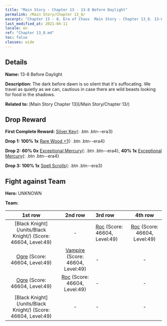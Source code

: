 ```yaml
---
title: "Main Story - Chapter 13 - 13-8 Before Daylight"
permalink: /Main Story/Chapter 13_8/
excerpt: "Chapter 13 - 8. Era of Chaos  Main Story - Chapter 13_8. 13-8 Before Daylight"
last_modified_at: 2021-04-11
locale: en
ref: "Chapter 13_8.md"
toc: false
classes: wide
---
```


## Details

 **Name:** 13-8 Before Daylight

 **Description:** The dark before dawn is so silent that it's suffocating. We travel as quietly as we can, cautious in case there are wild beasts looking for food in the shadows.

 **Related to:** [Main Story Chapter 13](/Main Story/Chapter 13/)

## Drop Reward

 **First Complete Reward:** [Silver Key](/Items/con_693/){: .btn .btn--era3}

 **Drop 1:** **100% 1x** [Rare Wood +1](/Items/mat_41/){: .btn .btn--era4}

 **Drop 2:** **60% 0x** [Exceptional Mercury](/Items/mat_35/){: .btn .btn--era4}, **40% 1x** [Exceptional Mercury](/Items/mat_35/){: .btn .btn--era4}

 **Drop 3:** **100% 1x** [Spell Scrolls](/Items/con_694/){: .btn .btn--era3}


## Fight against Team
 **Hero:** UNKNOWN

 **Team:**


  | 1st row | 2nd row | 3rd row | 4th row |
  |:----:|:----:|:----|:----:|
  | [Black Knight](/units/Black Knight/) (Score: 46604, Level:49)  | - | [Roc](/units/Roc/) (Score: 46604, Level:49)  | [Roc](/units/Roc/) (Score: 46604, Level:49)  |
  | [Ogre](/units/Ogre/) (Score: 46604, Level:49)  | [Vampire](/units/Vampire/) (Score: 46604, Level:49)  | - | - |
  | [Ogre](/units/Ogre/) (Score: 46604, Level:49)  | [Roc](/units/Roc/) (Score: 46604, Level:49)  | - | - |
  | [Black Knight](/units/Black Knight/) (Score: 46604, Level:49)  | - | - | - |


